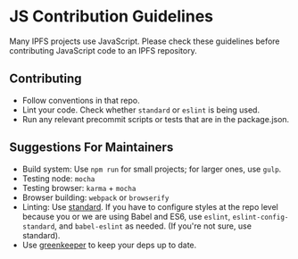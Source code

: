 # JS Contribution Guidelines

Many IPFS projects use JavaScript. Please check these guidelines before contributing JavaScript code to an IPFS repository.

## Contributing

- Follow conventions in that repo.
- Lint your code. Check whether `standard` or `eslint` is being used.
- Run any relevant precommit scripts or tests that are in the package.json.

## Suggestions For Maintainers

- Build system: Use `npm run` for small projects; for larger ones, use `gulp`.
- Testing node: `mocha`
- Testing browser: `karma` + `mocha`
- Browser building: `webpack` or `browserify`
- Linting: Use [standard](//github.com/feross/standard). If you have to configure styles at the repo level because you or we are using Babel and ES6, use `eslint`, `eslint-config-standard`, and `babel-eslint` as needed. (If you're not sure, use standard).
- Use [greenkeeper](http://greenkeeper.io/) to keep your deps up to date.
